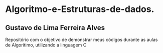 # Algoritmo-e-Estruturas-de-dados.
## Gustavo de Lima Ferreira Alves
Repositório com o objetivo de demonstrar meus códigos durante as aulas de Algoritimo, utilizando a linguagem C
